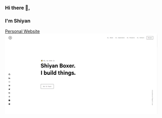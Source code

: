 ### Hi there 👋, 
### I'm Shiyan


[Personal Website](https://shiyanboxer.netlify.app/)
![Website Screenshot](https://github.com/shiyanboxer/shiyanboxer/blob/master/website.png)
